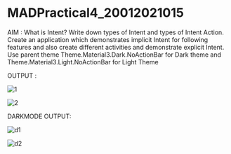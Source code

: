 # MADPractical4_20012021015

AIM : What is Intent? Write down types of Intent and types of Intent Action. Create an application which demonstrates implicit Intent for following features and also create different activities and demonstrate explicit Intent. Use parent theme Theme.Material3.Dark.NoActionBar for Dark theme and Theme.Material3.Light.NoActionBar for Light Theme

OUTPUT :

![1](https://user-images.githubusercontent.com/110661984/189517080-9d8bd741-41c8-40f2-a15e-5d284cd7c5d5.png)

![2](https://user-images.githubusercontent.com/110661984/189517083-5fa686e4-f320-4167-b8bf-5f4ff9aeeffb.png)


DARKMODE OUTPUT:

![d1](https://user-images.githubusercontent.com/110661984/189517094-848471a1-8efe-42e2-9a58-48e57bb7ff2a.png)

![d2](https://user-images.githubusercontent.com/110661984/189517100-a8ff3545-d5fd-472f-ab59-92df7ce36733.png)
